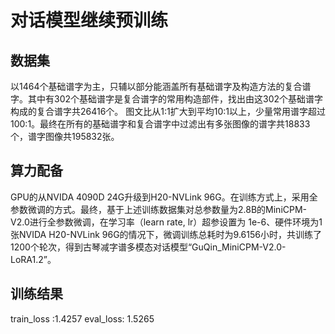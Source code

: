 # 对话模型继续预训练

## 数据集
以1464个基础谱字为主，只辅以部分能涵盖所有基础谱字及构造方法的复合谱字。其中有302个基础谱字是复合谱字的常用构造部件，找出由这302个基础谱字构成的复合谱字共26416个。
图文比从1:1扩大到平均10:1以上，少量常用谱字超过100:1。最终在所有的基础谱字和复合谱字中过滤出有多张图像的谱字共18833个，谱字图像共195832张。

## 算力配备
GPU的从NVIDA 4090D 24G升级到H20-NVLink 96G。在训练方式上，采用全参数微调的方式。最终，基于上述训练数据集对总参数量为2.8B的MiniCPM-V2.0进行全参数微调，在学习率（learn rate, lr）超参设置为 1e-6、硬件环境为1张NVIDA H20-NVLink 96G的情况下，微调训练总耗时为9.6156小时，共训练了1200个轮次，得到古琴减字谱多模态对话模型“GuQin_MiniCPM-V2.0-LoRA1.2”。

## 训练结果
train_loss :1.4257
eval_loss: 1.5265
